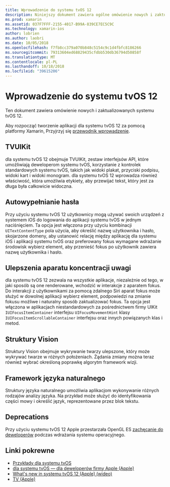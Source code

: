 ```yaml
---
title: Wprowadzenie do systemu tvOS 12
description: Niniejszy dokument zawiera ogólne omówienie nowych i zaktualizowanych funkcji systemu tvOS 12, dla której platformy Xamarin w wersji zapoznawczej udostępnia obecnie powiązania C#.
ms.prod: xamarin
ms.assetid: 037F7FFF-2155-4017-B99A-839CE7EC5C9C
ms.technology: xamarin-ios
author: lobrien
ms.author: laobri
ms.date: 10/05/2018
ms.openlocfilehash: f7fb8cc379a070b848c5154c9c1d4fbfc8186266
ms.sourcegitcommit: 79313604ed68829435cfdbb530db36794d50858f
ms.translationtype: MT
ms.contentlocale: pl-PL
ms.lasthandoff: 10/18/2018
ms.locfileid: "39615206"
---
```

# <a name="introduction-to-tvos-12"></a>Wprowadzenie do systemu tvOS 12

Ten dokument zawiera omówienie nowych i zaktualizowanych systemu tvOS 12.

Aby rozpocząć tworzenie aplikacji dla systemu tvOS 12 za pomocą platformy Xamarin, Przyjrzyj się [przewodnik wprowadzenie](~/ios/platform/introduction-to-ios12/get-started.md).

## <a name="tvuikit"></a>TVUIKit

dla systemu tvOS 12 obejmuje TVUIKit, zestaw interfejsów API, które umożliwiają deweloperom systemu tvOS, korzystanie z kontrolek standardowych systemu tvOS, takich jak widoki plakat, przyciski podpisu, widoki kart i widoki monogram. dla systemu tvOS 12 wprowadza również właściwość, która umożliwia etykiety, aby przewijać tekst, który jest za długa była całkowicie widoczna.

## <a name="password-autofill"></a>Autowypełnianie hasła

Przy użyciu systemu tvOS 12 użytkownicy mogą używać swoich urządzeń z systemem iOS do logowania do aplikacji systemu tvOS w jednym naciśnięciem. Ta opcja jest włączona przy użyciu kombinacji `UITextContentType` pola użycia, aby określić nazwę użytkownika i hasło, skojarzone domeny, aby ustanowić relację między aplikację dla systemu iOS i aplikacji systemu tvOS oraz preferowany fokus wymagane wdrażanie środowisk wybierz element, aby przenieść fokus po użytkownik zawiera nazwę użytkownika i hasło.

## <a name="focus-engine-enhancements"></a>Ulepszenia aparatu koncentracji uwagi

dla systemu tvOS 12 zezwala na wszystkie aplikacje, niezależnie od tego, w jaki sposób są one renderowane, wchodzić w interakcje z aparatem fokus. Do interakcji z użytkownikami za pomocą zdalnego Siri aparat fokus może służyć w dowolnej aplikacji wybierz element, podpowiedzi na zmianie fokusu możliwe i naturalny sposób zaktualizować fokus. Ta opcja jest włączona w aplikacjach niestandardowych za pośrednictwem firmy UIKit `IUIFocusItemContainer` interfejsu `UIFocusMovementHint` klasy `IUIFocusItemScrollableContainer` interfejsu oraz innych powiązanych klas i metod.

## <a name="vision-framework"></a>Struktury Vision

Struktury Vision obejmuje wykrywanie twarzy ulepszone, który może wykrywać twarze w różnych położeniach. Żądania zmiany można teraz również wybrać określoną poprawkę algorytm framework wizji.

## <a name="natural-language-framework"></a>Framework języka naturalnego

Struktury języka naturalnego umożliwia aplikacjom wykonywanie różnych rodzajów analizy języka. Na przykład może służyć do identyfikowania części mowy i określić język, reprezentowane przez blok tekstu.

## <a name="deprecations"></a>Deprecations

Przy użyciu systemu tvOS 12 Apple przestarzała OpenGL ES [zachęcanie do deweloperów](https://developer.apple.com/tvos/whats-new/) podczas wdrażania systemu operacyjnego.

## <a name="related-links"></a>Linki pokrewne

- [Przykłady dla systemu tvOS](https://developer.xamarin.com/samples/tvos/all/)
- [dla systemu tvOS — dla deweloperów firmy Apple (Apple)](https://developer.apple.com/tvos/)
- [What's new in systemu tvOS 12 (Apple) (wideo)](https://developer.apple.com/videos/play/wwdc2018/208/)
- [TV (Apple)](https://www.apple.com/tv/)
